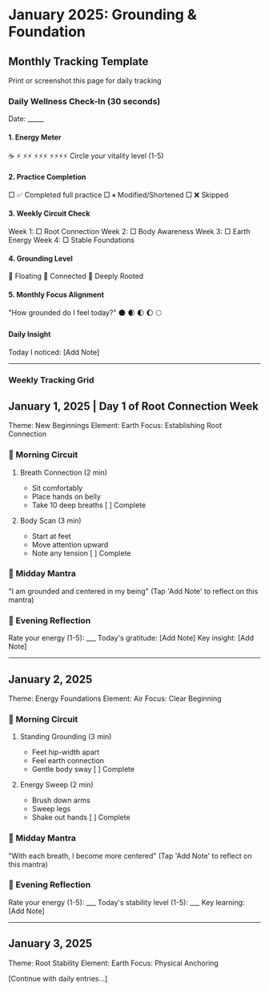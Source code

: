 # January 2025: Grounding & Foundation

## Monthly Tracking Template
Print or screenshot this page for daily tracking

### Daily Wellness Check-In (30 seconds)
Date: _____

#### 1. Energy Meter
☕️ ⚡️ ⚡️⚡️ ⚡️⚡️⚡️ ⚡️⚡️⚡️⚡️
Circle your vitality level (1-5)

#### 2. Practice Completion
□ ✅ Completed full practice
□ ⏸ Modified/Shortened
□ ❌ Skipped

#### 3. Weekly Circuit Check
Week 1: □ Root Connection
Week 2: □ Body Awareness
Week 3: □ Earth Energy
Week 4: □ Stable Foundations

#### 4. Grounding Level
🌱 Floating
🌳 Connected
🌲 Deeply Rooted

#### 5. Monthly Focus Alignment
"How grounded do I feel today?"
🌑 🌒 🌓 🌔 🌕

#### Daily Insight
Today I noticed: [Add Note]
_______________________

### Weekly Tracking Grid

## January 1, 2025 | Day 1 of Root Connection Week
Theme: New Beginnings
Element: Earth
Focus: Establishing Root Connection

### 🌅 Morning Circuit
1. Breath Connection (2 min)
   - Sit comfortably
   - Place hands on belly
   - Take 10 deep breaths
   [ ] Complete

2. Body Scan (3 min)
   - Start at feet
   - Move attention upward
   - Note any tension
   [ ] Complete

### 🌟 Midday Mantra
"I am grounded and centered in my being"
(Tap 'Add Note' to reflect on this mantra)

### 🌙 Evening Reflection
Rate your energy (1-5): ___
Today's gratitude: [Add Note]
Key insight: [Add Note]

---

## January 2, 2025
Theme: Energy Foundations
Element: Air
Focus: Clear Beginning

### 🌅 Morning Circuit
1. Standing Grounding (3 min)
   - Feet hip-width apart
   - Feel earth connection
   - Gentle body sway
   [ ] Complete

2. Energy Sweep (2 min)
   - Brush down arms
   - Sweep legs
   - Shake out hands
   [ ] Complete

### 🌟 Midday Mantra
"With each breath, I become more centered"
(Tap 'Add Note' to reflect on this mantra)

### 🌙 Evening Reflection
Rate your energy (1-5): ___
Today's stability level (1-5): ___
Key learning: [Add Note]

---

## January 3, 2025
Theme: Root Stability
Element: Earth
Focus: Physical Anchoring

[Continue with daily entries...] 